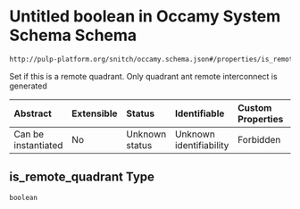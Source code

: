# Untitled boolean in Occamy System Schema Schema

```txt
http://pulp-platform.org/snitch/occamy.schema.json#/properties/is_remote_quadrant
```

Set if this is a remote quadrant. Only quadrant ant remote interconnect is generated

| Abstract            | Extensible | Status         | Identifiable            | Custom Properties | Additional Properties | Access Restrictions | Defined In                                                       |
| :------------------ | :--------- | :------------- | :---------------------- | :---------------- | :-------------------- | :------------------ | :--------------------------------------------------------------- |
| Can be instantiated | No         | Unknown status | Unknown identifiability | Forbidden         | Allowed               | none                | [occamy.schema.json*](occamy.schema.json "open original schema") |

## is_remote_quadrant Type

`boolean`
